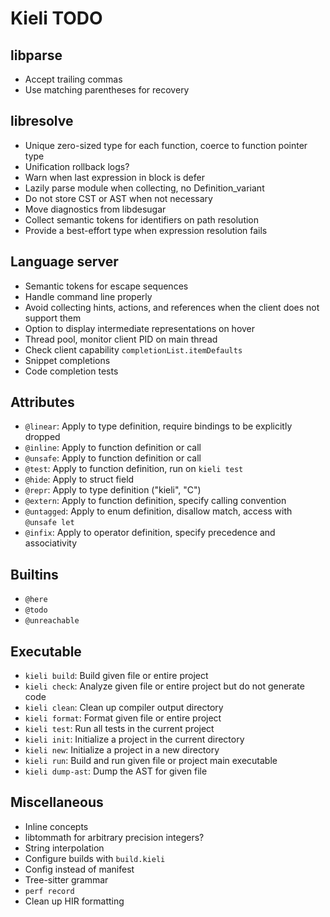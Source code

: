 # Kieli TODO

## libparse
- Accept trailing commas
- Use matching parentheses for recovery

## libresolve
- Unique zero-sized type for each function, coerce to function pointer type
- Unification rollback logs?
- Warn when last expression in block is defer
- Lazily parse module when collecting, no Definition_variant
- Do not store CST or AST when not necessary
- Move diagnostics from libdesugar
- Collect semantic tokens for identifiers on path resolution
- Provide a best-effort type when expression resolution fails

## Language server
- Semantic tokens for escape sequences
- Handle command line properly
- Avoid collecting hints, actions, and references when the client does not support them
- Option to display intermediate representations on hover
- Thread pool, monitor client PID on main thread
- Check client capability `completionList.itemDefaults`
- Snippet completions
- Code completion tests

## Attributes
- `@linear`: Apply to type definition, require bindings to be explicitly dropped
- `@inline`: Apply to function definition or call
- `@unsafe`: Apply to function definition or call
- `@test`: Apply to function definition, run on `kieli test`
- `@hide`: Apply to struct field
- `@repr`: Apply to type definition ("kieli", "C")
- `@extern`: Apply to function definition, specify calling convention
- `@untagged`: Apply to enum definition, disallow match, access with `@unsafe let`
- `@infix`: Apply to operator definition, specify precedence and associativity

## Builtins
- `@here`
- `@todo`
- `@unreachable`

## Executable
- `kieli build`: Build given file or entire project
- `kieli check`: Analyze given file or entire project but do not generate code
- `kieli clean`: Clean up compiler output directory
- `kieli format`: Format given file or entire project
- `kieli test`: Run all tests in the current project
- `kieli init`: Initialize a project in the current directory
- `kieli new`: Initialize a project in a new directory
- `kieli run`: Build and run given file or project main executable
- `kieli dump-ast`: Dump the AST for given file

## Miscellaneous
- Inline concepts
- libtommath for arbitrary precision integers?
- String interpolation
- Configure builds with `build.kieli`
- Config instead of manifest
- Tree-sitter grammar
- `perf record`
- Clean up HIR formatting
